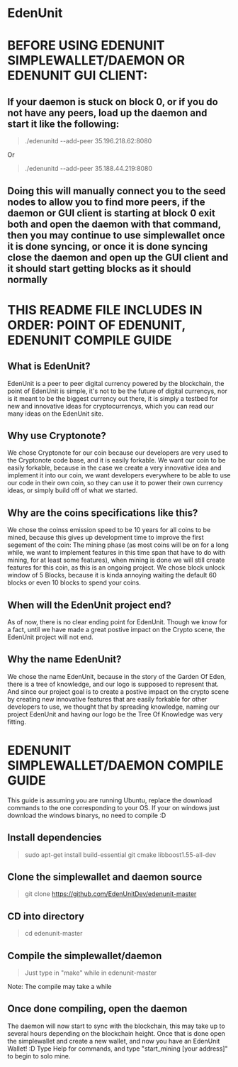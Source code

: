 # EdenUnit

# BEFORE USING EDENUNIT SIMPLEWALLET/DAEMON OR EDENUNIT GUI CLIENT:
## If your daemon is stuck on block 0, or if you do not have any peers, load up the daemon and start it like the following:
> ./edenunitd --add-peer 35.196.218.62:8080

Or

> ./edenunitd --add-peer 35.188.44.219:8080
## Doing this will manually connect you to the seed nodes to allow you to find more peers, if the daemon or GUI client is starting at block 0 exit both and open the daemon with that command, then you may continue to use simplewallet once it is done syncing, or once it is done syncing close the daemon and open up the GUI client and it should start getting blocks as it should normally

# THIS README FILE INCLUDES IN ORDER: POINT OF EDENUNIT, EDENUNIT COMPILE GUIDE

## What is EdenUnit?

EdenUnit is a peer to peer digital currency powered by the blockchain, the point of EdenUnit is simple, it's not to be the future
of digital currencys, nor is it meant to be the biggest currency out there, it is simply a testbed for new and innovative ideas for
cryptocurrencys, which you can read our many ideas on the EdenUnit site.

## Why use Cryptonote?

We chose Cryptonote for our coin because our developers are very used to the Cryptonote code base, and it is easily forkable. We want our coin to be easily forkable, because in the case we create a very innovative idea and implement it into our coin, we want developers everywhere to be able to use our code in their own coin, so they can use it to power their own currency ideas, or simply build off of what we started.

## Why are the coins specifications like this?

We chose the coinss emission speed to be 10 years for all coins to be mined, because this gives up development time to improve the first segement of the coin: The mining phase (as most coins will be on for a long while, we want to implement features in this time span that have to do with mining, for at least some features), when mining is done we will still create features for this coin, as this is an ongoing project. We chose block unlock window of 5 Blocks, because it is kinda annoying waiting the default 60 blocks or even 10 blocks to spend your coins.

## When will the EdenUnit project end?

As of now, there is no clear ending point for EdenUnit. Though we know for a fact, until we have made a great postive impact on the Crypto scene, the EdenUnit project will not end.

## Why the name EdenUnit?

We chose the name EdenUnit, because in the story of the Garden Of Eden, there is a tree of knowledge, and our logo is supposed to represent that. And since our project goal is to create a postive impact on the crypto scene by creating new innovative features that are easily forkable for other developers to use, we thought that by spreading knowledge, naming our project EdenUnit and having our logo be the Tree Of Knowledge was very fitting.











# EDENUNIT SIMPLEWALLET/DAEMON COMPILE GUIDE

This guide is assuming you are running Ubuntu, replace the download commands to the one corresponding to your OS.
If your on windows just download the windows binarys, no need to compile :D

## Install dependencies

> sudo apt-get install build-essential git cmake libboost1.55-all-dev

## Clone the simplewallet and daemon source

> git clone https://github.com/EdenUnitDev/edenunit-master

## CD into directory

> cd edenunit-master

## Compile the simplewallet/daemon

> Just type in "make" while in edenunit-master

Note: The compile may take a while

## Once done compiling, open the daemon

The daemon will now start to sync with the blockchain, this may take up to several hours depending on the blockchain height.
Once that is done open the simplewallet and create a new wallet, and now you have an EdenUnit Wallet! :D 
Type Help for commands, and type "start_mining [your address]" to begin to solo mine.

